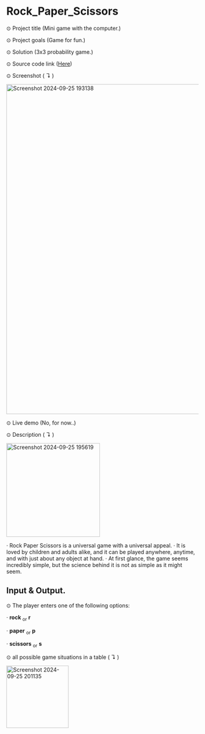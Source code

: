 # Rock_Paper_Scissors

⊙ Project title (Mini game with the computer.)

⊙ Project goals (Game for fun.)

⊙ Solution (3x3 probability game.)

⊙ Source code link ([Here](https://github.com/TmCsharp/RockPaperScissors/blob/522ada6d26d319e3948bee980201108e3a2649ee/RockPaperScissors.cs#L1))

⊙ Screenshot ( ↴ )

<img width="863" alt="Screenshot 2024-09-25 193138" src="https://github.com/user-attachments/assets/cae36c38-3f89-46f7-a88b-f34b896020f1">


⊙ Live demo (No, for now..)

⊙ Description ( ↴ )

<img width="245" alt="Screenshot 2024-09-25 195619" src="https://github.com/user-attachments/assets/f4c17cf7-aeb5-43cb-bf10-4ebf78f945d2">


‧ Rock Paper Scissors is a universal game with a universal appeal. 
‧ It is loved by children and adults alike, and it can be played anywhere, anytime, and with just about any object at hand. 
‧ At first glance, the game seems incredibly simple, but the science behind it is not as simple as it might seem.

## Input & Output.

⊙ The player enters one of the following options:

‧ **rock** <sub>or</sub> **r**

‧ **paper** <sub>or</sub> **p**

‧ **scissors** <sub>or</sub> **s**

⊙ all possible game situations in a table ( ↴ )

<img width="163" alt="Screenshot 2024-09-25 201135" src="https://github.com/user-attachments/assets/bf5d68c3-f190-45fa-ad4c-4e2c8426ac4e">


